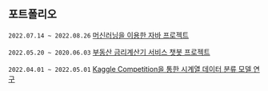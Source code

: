 
## 포트폴리오

`2022.07.14 ~ 2022.08.26`
[머신러닝을 이용한 자바 프로젝트](베르데테르_최종자료.pdf)

`2022.05.20 ~ 2020.06.03`
[부동산 금리계산기 서비스 챗봇 프로젝트](ZIPFLIX프로젝트.pdf)

`2022.04.01 ~ 2022.05.01`
[Kaggle Competition을 통한 시계열 데이터 분류 모델 연구](시계열활용사례.pdf)
